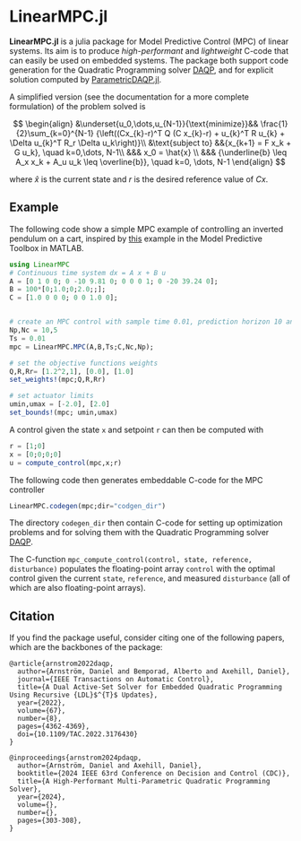 # **LinearMPC.jl**
**LinearMPC.jl** is a julia package for Model Predictive Control (MPC) of linear systems. Its aim is to produce _high-performant_ and _lightweight_ C-code that can easily be used on embedded systems. The package both support code generation for the Quadratic Programming solver [DAQP](https://github.com/darnstrom/daqp), and for explicit solution computed by [ParametricDAQP.jl](https://github.com/darnstrom/ParametricDAQP.jl). 

A simplified version (see the documentation for a more complete formulation) of the problem solved is

$$
\begin{align}
        &\underset{u_0,\dots,u_{N-1}}{\text{minimize}}&& \frac{1}{2}\sum_{k=0}^{N-1} {\left((Cx_{k}-r)^T Q (C x_{k}-r) + u_{k}^T R u_{k} + \Delta u_{k}^T R_r \Delta u_k\right)}\\
        &\text{subject to} &&{x_{k+1} = F x_k + G u_k}, \quad k=0,\dots, N-1\\
        &&& x_0 = \hat{x} \\
        &&& {\underline{b} \leq A_x x_k + A_u u_k  \leq \overline{b}}, \quad k=0, \dots, N-1
        \end{align}
$$

where $\hat{x}$ is the current state and $r$ is the desired reference value of $Cx$.


## Example 
The following code show a simple MPC example of controlling an inverted pendulum on a cart, inspired by [this](https://se.mathworks.com/help/mpc/ug/mpc-control-of-an-inverted-pendulum-on-a-cart.html) example in the Model Predictive Toolbox in MATLAB.
```julia
using LinearMPC
# Continuous time system dx = A x + B u
A = [0 1 0 0; 0 -10 9.81 0; 0 0 0 1; 0 -20 39.24 0]; 
B = 100*[0;1.0;0;2.0;;];
C = [1.0 0 0 0; 0 0 1.0 0];


# create an MPC control with sample time 0.01, prediction horizon 10 and control horizon 5 
Np,Nc = 10,5
Ts = 0.01
mpc = LinearMPC.MPC(A,B,Ts;C,Nc,Np);

# set the objective functions weights
Q,R,Rr= [1.2^2,1], [0.0], [1.0]
set_weights!(mpc;Q,R,Rr)

# set actuator limits
umin,umax = [-2.0], [2.0]
set_bounds!(mpc; umin,umax)
```

A control given the state `x` and setpoint `r` can then be computed with
```julia
r = [1;0]
x = [0;0;0;0]
u = compute_control(mpc,x;r)
```

The following code then generates embeddable C-code for the MPC controller
```julia
LinearMPC.codegen(mpc;dir="codgen_dir")
```
The directory `codegen_dir` then contain C-code for setting up optimization problems and for solving them with the Quadratic Programming solver [DAQP](https://github.com/darnstrom/daqp).

The C-function `mpc_compute_control(control, state, reference, disturbance)` populates the floating-point array `control` with the optimal control given the current `state`, `reference`, and measured `disturbance` (all of which are also floating-point arrays).


## Citation
If you find the package useful, consider citing one of the following papers, which are the backbones of the package:
```
@article{arnstrom2022daqp,
  author={Arnström, Daniel and Bemporad, Alberto and Axehill, Daniel},
  journal={IEEE Transactions on Automatic Control},
  title={A Dual Active-Set Solver for Embedded Quadratic Programming Using Recursive {LDL}$^{T}$ Updates},
  year={2022},
  volume={67},
  number={8},
  pages={4362-4369},
  doi={10.1109/TAC.2022.3176430}
}
```

```
@inproceedings{arnstrom2024pdaqp,
  author={Arnström, Daniel and Axehill, Daniel},
  booktitle={2024 IEEE 63rd Conference on Decision and Control (CDC)}, 
  title={A High-Performant Multi-Parametric Quadratic Programming Solver}, 
  year={2024},
  volume={},
  number={},
  pages={303-308},
}
```
